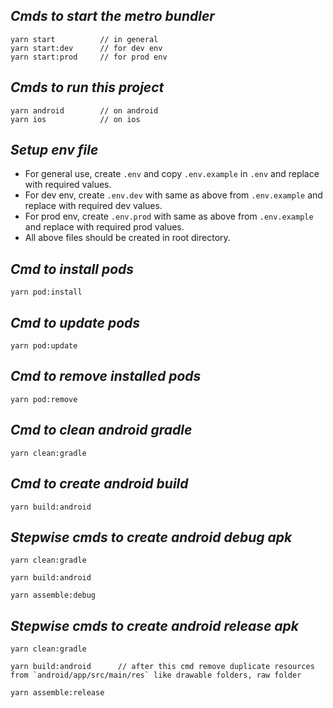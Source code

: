 ## *Cmds to start the metro bundler*

```
yarn start          // in general
yarn start:dev      // for dev env
yarn start:prod     // for prod env
```

## *Cmds to run this project*

```
yarn android        // on android
yarn ios            // on ios
```

## *Setup env file*

- For general use, create `.env` and copy `.env.example` in `.env` and replace with required values.
- For dev env, create `.env.dev` with same as above from `.env.example` and replace with required dev values.
- For prod env, create `.env.prod` with same as above from `.env.example` and replace with required prod values.
- All above files should be created in root directory.

## *Cmd to install pods*

```
yarn pod:install
```

## *Cmd to update pods*

```
yarn pod:update
```

## *Cmd to remove installed pods*

```
yarn pod:remove
```

## *Cmd to clean android gradle*

```
yarn clean:gradle
```

## *Cmd to create android build*

```
yarn build:android
```

## *Stepwise cmds to create android debug apk*

```
yarn clean:gradle

yarn build:android

yarn assemble:debug
```

## *Stepwise cmds to create android release apk*

```
yarn clean:gradle

yarn build:android      // after this cmd remove duplicate resources from `android/app/src/main/res` like drawable folders, raw folder

yarn assemble:release
```
